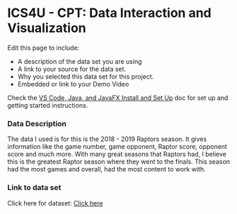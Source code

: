 
# ICS4U - CPT: Data Interaction and Visualization

Edit this page to include:
* A description of the data set you are using
* A link to your source for the data set.
* Why you selected this data set for this project.
* Embedded or link to your Demo Video


Check the [VS Code, Java, and JavaFX Install and Set Up](https://docs.google.com/document/d/1s5oTmY8A8TDZu303p_DaH6CEAcC9xL8-aNX-pAxCcps/edit?usp=sharing) doc for set up and getting started instructions.

### Data Description

The data I used is for this is the 2018 - 2019 Raptors season. It gives information like the game number, game opponent, Raptor score, opponent score and much more. With many great seasons that Raptors had, I believe this is the greatest Raptor season where they went to the finals. This season had the most games and overall, had the most content to work with.

### Link to data set

Click here for dataset: [Click here](https://www.basketball-reference.com/teams/TOR/2019.html)
